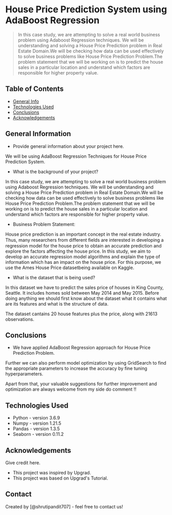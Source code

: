 # House Price Prediction System using AdaBoost Regression
> In this case study, we are attempting to solve a real world business problem using Adaboost Regression techniques. We will be understanding and solving a House Price Prediction problem in Real Estate Domain.We will be checking how data can be used effectively to solve business problems like House Price Prediction Problem.The problem statement that we will be working on is to predict the house sales in a particular location and understand which factors are responsible for higher property value.

## Table of Contents
* [General Info](#general-information)
* [Technologies Used](#technologies-used)
* [Conclusions](#conclusions)
* [Acknowledgements](#acknowledgements)

<!-- You can include any other section that is pertinent to your problem -->

## General Information
- Provide general information about your project here.

We will be using AdaBoost Regression Techniques for House Price Prediction System.

- What is the background of your project?

In this case study, we are attempting to solve a real world business problem using Adaboost Regression techniques. We will be understanding and solving a House Price Prediction problem in Real Estate Domain.We will be checking how data can be used effectively to solve business problems like House Price Prediction Problem.The problem statement that we will be working on is to predict the house sales in a particular location and understand which factors are responsible for higher property value.


- Business Problem Statement:

House price prediction is an important concept in the real estate industry. Thus, many researchers from different ﬁelds are interested in developing a regression model for the house price to obtain an accurate prediction and explore the factors affecting the house price. In this study, we aim to develop an accurate regression model algorithms and explain the type of information which has an impact on the house price. For this purpose, we use the Ames House Price datasetbeing available on Kaggle.

- What is the dataset that is being used?

In this dataset we have to predict the sales price of houses in King County, Seattle. It includes homes sold between May 2014 and May 2015. Before doing anything we should first know about the dataset what it contains what are its features and what is the structure of data.

The dataset cantains 20 house features plus the price, along with 21613 observations.

<!-- You don't have to answer all the questions - just the ones relevant to your project. -->

## Conclusions
- We have applied AdaBoost Regression approach for House Price Prediction Problem.

Further we can also perform model optimization by using GridSearch to find the appropriate parameters to increase the accuracy by fine tuning hyperparameters.

Apart from that, your valuable suggestions for further improvement and optimization are always welcome from my side do comment !!

<!-- You don't have to answer all the questions - just the ones relevant to your project. -->


## Technologies Used
- Python - version 3.6.9
- Numpy - version 1.21.5
- Pandas - version 1.3.5
- Seaborn - version 0.11.2


<!-- As the libraries versions keep on changing, it is recommended to mention the version of library used in this project -->

## Acknowledgements
Give credit here.
- This project was inspired by Upgrad.
- This project was based on Upgrad's Tutorial.


## Contact
Created by [@shrutipandit707] - feel free to contact us!


<!-- Optional -->
<!-- ## License -->
<!-- This project is open source and available under the [... License](). -->

<!-- You don't have to include all sections - just the one's relevant to your project -->